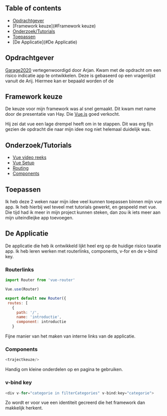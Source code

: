 ## Table of contents
* [Opdrachtgever](#opdrachtgever)
* [Framework keuze](#Framework keuze)
* [Onderzoek/Tutorials](#onderzoek/tutorials)
* [Toepassen](#Toepassen)
* [De Applicatie](#De Applicatie)

## Opdrachtgever
[Garage2020](http://www.garage2020.nl) vertegenwoordigd door Arjan. Kwam met de opdracht om een risico indicatie app te ontwikkelen. Deze is gebaseerd op een vragenlijst vanuit de Arij. Hiermee kan er bepaald worden of de

## Framework keuze

De keuze voor mijn framework was al snel gemaakt. Dit kwam met name door de presentatie van Hay. Die [Vue.js](https://vuejs.org) goed verkocht.

Hij zei dat vue een lage drempel heeft om in te stappen. Dit was erg fijn gezien de opdracht die naar mijn idee nog niet helemaal duidelijk was.

## Onderzoek/Tutorials

* [Vue video reeks](https://www.youtube.com/watch?v=mZY1yyrlJWU&index=1&list=PLoYCgNOIyGADZuvKJweutZDOO9VI9YiJ9)
* [Vue Setup](https://medium.com/codingthesmartway-com-blog/vue-js-2-quickstart-tutorial-2017-246195cfbdd2)
* [Routing](https://vuejs.org/v2/guide/routing.html)
* [Components](https://medium.com/codingthesmartway-com-blog/vue-js-2-quickstart-tutorial-2017-246195cfbdd2)

## Toepassen
Ik heb deze 2 weken naar mijn idee veel kunnen toepassen binnen mijn vue app. Ik heb hierbij wel teveel met tutorials gewerkt, en gespeeld met vue. Die tijd had ik meer in mijn project kunnen steken, dan zou ik iets meer aan mijn uiteindleijke app toevoegen.

## De Applicatie
De applicatie die heb ik ontwikkeld lijkt heel erg op de huidige risico taxatie app. Ik heb leren werken met routerlinks, components, v-for en de v-bind key.

### Routerlinks
```javascript
import Router from 'vue-router'
```
```javascript
Vue.use(Router)
```
```javascript
export default new Router({
 routes: [
   {
     path: '/',
     name: 'introductie',
     component: introductie
   }
   ```
Fijne manier van het maken van interne links van de applicatie.

### Components
```javascript
<trajectkeuze/>
```
Handig om kleine onderdelen op en pagina te gebruiken.

### v-bind key
```javascript
<div v-for="categorie in filterCategories" v-bind:key="categorie">
```
Zo wordt er voor vue een identiteit gecreerd die het framework dan makkelijk herkent.
